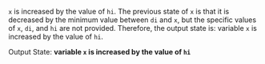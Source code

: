 `x` is increased by the value of `hi`. The previous state of `x` is that it is decreased by the minimum value between `di` and `x`, but the specific values of `x`, `di`, and `hi` are not provided. Therefore, the output state is: variable `x` is increased by the value of `hi`.

Output State: **variable `x` is increased by the value of `hi`**